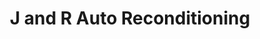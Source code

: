 ---
title: "J and R Auto Reconditioning"
url: /rayville/j-and-r-auto-reconditioning/
shop: car repair
---